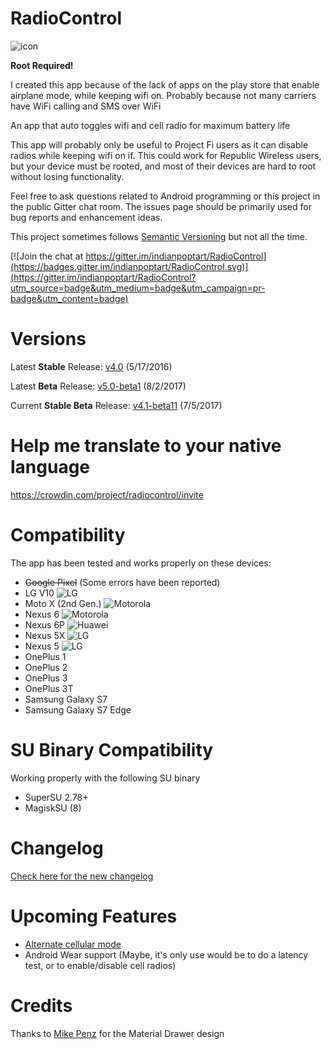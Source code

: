 # RadioControl
![icon](http://nikhilp.org/images/ic_launcher.png)

**Root Required!**

I created this app because of the lack of apps on the play store that enable airplane mode, while keeping wifi on. Probably because not many carriers have WiFi calling and SMS over WiFi

An app that auto toggles wifi and cell radio for maximum battery life

This app will probably only be useful to Project Fi users as it can disable radios while keeping wifi on if.
This could work for Republic Wireless users, but your device must be rooted, and most of their devices are hard to root without losing functionality.

Feel free to ask questions related to Android programming or this project in the public Gitter chat room. The issues page should be primarily used for bug reports and enhancement ideas.

This project sometimes follows [Semantic Versioning](http://semver.org/) but not all the time.

[![Join the chat at https://gitter.im/indianpoptart/RadioControl](https://badges.gitter.im/indianpoptart/RadioControl.svg)](https://gitter.im/indianpoptart/RadioControl?utm_source=badge&utm_medium=badge&utm_campaign=pr-badge&utm_content=badge)


# Versions

Latest **Stable** Release: [v4.0](https://github.com/indianpoptart/RadioControl/releases/latest) (5/17/2016)

Latest **Beta** Release: [v5.0-beta1](https://github.com/indianpoptart/RadioControl/releases/tag/v5.0-beta1) (8/2/2017)

Current **Stable Beta** Release: [v4.1-beta11](https://github.com/indianpoptart/RadioControl/releases/tag/v4.1-beta11) (7/5/2017)

# Help me translate to your native language
https://crowdin.com/project/radiocontrol/invite

# Compatibility
The app has been tested and works properly on these devices:
- ~~Google Pixel~~ (Some errors have been reported)
- LG V10 ![LG](http://nikhilp.org/images/lg.png)
- Moto X (2nd Gen.) ![Motorola](http://nikhilp.org/images/moto.png)
- Nexus 6 ![Motorola](http://nikhilp.org/images/moto.png)
- Nexus 6P ![Huawei](http://nikhilp.org/images/huawei.png)
- Nexus 5X ![LG](http://nikhilp.org/images/lg.png)
- Nexus 5 ![LG](http://nikhilp.org/images/lg.png)
- OnePlus 1
- OnePlus 2
- OnePlus 3
- OnePlus 3T
- Samsung Galaxy S7
- Samsung Galaxy S7 Edge

# SU Binary Compatibility
Working properly with the following SU binary
- SuperSU 2.78+
- MagiskSU (8)

# Changelog
[Check here for the new changelog](https://changelog.nikhilp.org/)

# Upcoming Features

- [Alternate cellular mode](https://github.com/indianpoptart/RadioControl/issues/35)
- Android Wear support (Maybe, it's only use would be to do a latency test, or to enable/disable cell radios)

# Credits
Thanks to [Mike Penz](https://github.com/mikepenz) for the Material Drawer design

